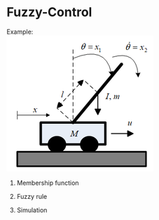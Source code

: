 # Fuzzy-Control
Example:    
![image](example.png)

1. Membership function


2. Fuzzy rule


3. Simulation
